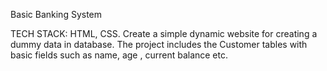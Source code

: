 Basic Banking System


TECH STACK: HTML, CSS.
Create a simple dynamic website for creating a dummy data in database.
The project includes the Customer tables with basic fields such as name, age , current balance etc.
